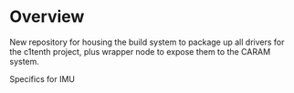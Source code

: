 # Overview

New repository for housing the build system to package up all drivers for the c1tenth project, plus wrapper node to expose them to the CARAM system.

Specifics for IMU
